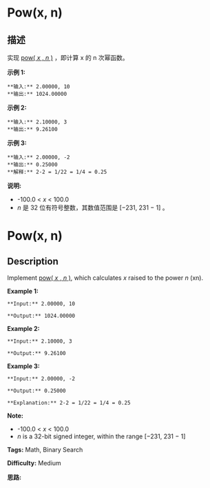 # Pow(x, n)

## 描述

实现 [pow( _x_ , _n_ )](https://www.cplusplus.com/reference/valarray/pow/) ，即计算 x 的 n 次幂函数。

**示例 1:**

    
    
    **输入:** 2.00000, 10
    **输出:** 1024.00000
    

**示例  2:**

    
    
    **输入:** 2.10000, 3
    **输出:** 9.26100
    

**示例  3:**

    
    
    **输入:** 2.00000, -2
    **输出:** 0.25000
    **解释:** 2-2 = 1/22 = 1/4 = 0.25

**说明:**

  * -100.0 <  _x_  < 100.0
  * _n_  是 32 位有符号整数，其数值范围是 [−231, 231 − 1] 。



# Pow(x, n)

## Description



Implement [pow( _x_ , _n_ )](http://www.cplusplus.com/reference/valarray/pow/), which calculates  _x_ raised to the power _n_ (xn).

**Example 1:**

    
    
    **Input:** 2.00000, 10
    **Output:** 1024.00000
    

**Example 2:**

    
    
    **Input:** 2.10000, 3
    **Output:** 9.26100
    

**Example 3:**

    
    
    **Input:** 2.00000, -2
    **Output:** 0.25000
    **Explanation:** 2-2 = 1/22 = 1/4 = 0.25
    

**Note:**

  * -100.0 < _x_ < 100.0
  * _n_ is a 32-bit signed integer, within the range [−231, 231 − 1]


**Tags:** Math, Binary Search

**Difficulty:** Medium

**思路:**

